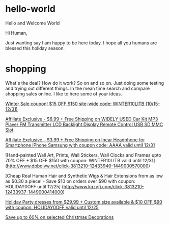 # hello-world
Hello and Welcome World

Hi Human,

Just wanting say I  am happy to be here today. I hope all you humans are blessed this holiday season. 

# shopping
What`s the deal? How do it work? So on and so on. Just doing some testing and trying out different things. In the mean time search and compare shopping sales online. I like to here some of your ideas.

[Winter Sale coupon! $15 OFF $150 site-wide code: WINTER10LITB (10/15-12/31)](http://www.dpbolvw.net/click-3813210-12348979-1442973600000)

[Affiliate Exclusive - $6.99 + Free Shipping on WIDELY USED Car Kit MP3 Player FM Transmitter LCD Backlight Display Remote Control USB SD MMC Slot](http://www.kqzyfj.com/click-3813210-12433946-1449000807000)

[Affiliate Exclusive - $3.99 + Free Shipping on Inear Headphone for Smartphone iPhone Samsung with coupon code: AAAA valid until 12/31](http://www.dpbolvw.net/click-3813210-12433944-1449000742000)

[Hand-painted Wall Art, Prints, Wall Stickers, Wall Clocks and Frames upto 70% OFF + $15 OFF $150 with coupon: WINTER10LITB valid until 12/31] (http://www.dpbolvw.net/click-3813210-12433940-1449000570000)

[Cheap Real Human Hair and Synthetic Wigs & Hair Extensions from as low as $0.30 a piece! - Save $10 on orders over $90 with coupon: HOLIDAY0OFF until 12/25] (http://www.kqzyfj.com/click-3813210-12433937-1449000414000)

[Holiday Party dresses from $29.99 + Custom size available & $10 OFF $90 with coupon: HOLIDAY0OFF valid until 12/25](http://www.dpbolvw.net/click-3813210-12433934-1449000360000)

[Save up to 60% on selected Christmas Decorations](http://www.tkqlhce.com/click-1-5590799?url=http://www.argos.co.uk/static/Search/searchTerm/SHOP%2BFOR%2BFANTASTIC%2BOFFERS%2BON%2BCHRISTMAS%2BDECS.htm)

